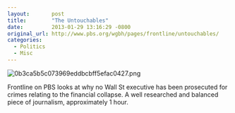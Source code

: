 ```yaml
---
layout:       post
title:        "The Untouchables"
date:         2013-01-29 13:16:29 -0800
original_url: http://www.pbs.org/wgbh/pages/frontline/untouchables/
categories:
  - Politics
  - Misc
---
```




 ![0b3ca5b5c073969eddbcbff5efac0427.png](/attachments/0b3ca5b5c073969eddbcbff5efac0427/image.png) 

 Frontline on PBS looks at why no Wall St executive has been prosecuted for crimes relating to the financial collapse. A well researched and balanced piece of journalism, approximately 1 hour.
